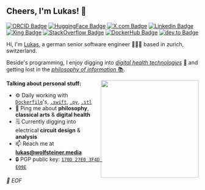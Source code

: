 ## Cheers, I'm Lukas! 👋

[![ORCID Badge](https://img.shields.io/badge/ORCID-b2cb58?style=flat-square&logo=orcid&logoColor=black&link=https://lukas.wolfsteiner.media/links/orcid)](https://lukas.wolfsteiner.media/links/orcid)
[![HuggingFace Badge](https://img.shields.io/badge/HuggingFace-ecd552?style=flat-square&logo=huggingface&logoColor=black&link=https://huggingface.co/dotwee)](https://huggingface.co/dotwee/)
[![X.com Badge](https://img.shields.io/badge/X-000000?style=flat-square&logo=X&logoColor=white&link=https://x.com/dnkncht/)](https://x.com/dnkncht/)
[![Linkedin Badge](https://img.shields.io/badge/LinkedIn-2867b2?style=flat-square&logo=Linkedin&logoColor=white&link=https://lukas.wolfsteiner.media/links/linkedin)](https://lukas.wolfsteiner.media/links/linkedin)
[![Xing Badge](https://img.shields.io/badge/Xing-006567?style=flat-square&logo=xing&logoColor=white&link=https://lukas.wolfsteiner.media/links/xing)](https://lukas.wolfsteiner.media/links/xing)
[![StackOverflow Badge](https://img.shields.io/badge/StackOverflow-f48024?style=flat-square&logo=keybase&logoColor=white&link=https://lukas.wolfsteiner.media/links/stackoverflow)](https://lukas.wolfsteiner.media/links/stackoverflow)
[![DockerHub Badge](https://img.shields.io/badge/DockerHub-2496ED?style=flat-square&logo=docker&logoColor=white&link=https://lukas.wolfsteiner.media/links/dockerhub)](https://lukas.wolfsteiner.media/links/dockerhub)
[![dev.to Badge](https://img.shields.io/badge/dev.to-0a0a0a?style=flat-square&logo=dev.to&logoColor=white&link=https://lukas.wolfsteiner.media/links/devto)](https://lukas.wolfsteiner.media/links/devto)  

Hi, I'm [Lukas](https://lukas.wolfsteiner.media/), a german senior software engineer 👨🏻‍💻 based in zurich, switzerland.

Beside's programming, I enjoy digging into [_digital health technologies_](https://www.fda.gov/medical-devices/digital-health-center-excellence/what-digital-health) 🧬 and getting lost in the [_philosophy of information_ 📚](https://en.wikipedia.org/wiki/Philosophy_of_information).  

<img align="right" width="256" src="https://i.redd.it/42gyr1spwoq31.jpg" />
<img align="right" width="0" height="0" referrerpolicy="no-referrer-when-downgrade" src="https://matm.dotwee.de/matm.php?idsite=11&rec=1&amp;action_name=GitHub+Profile" alt="" />

**Talking about personal stuff:**

- ⚙️ Daily working with [`Dockerfile`](https://github.com/dotWee?tab=repositories&q=docker)'s, [`.swift`](https://github.com/dotWee?tab=repositories&language=swift), [`.py`](https://github.com/dotWee?tab=repositories&language=python), [`.stl`](https://github.com/dotWee/things)
- 💬 Ping me about **philosophy**, **classical arts** & **digital health**
- 🗒 Currently digging into electrical **circuit design** & **analysis**
- 📫 Reach me at **lukas@wolfsteiner.media**
- 🔒 PGP public key: [`170D 27E0 3F4D E09E`](https://lukas.wolfsteiner.media/assets/public.key)

###### 💾 EOF
